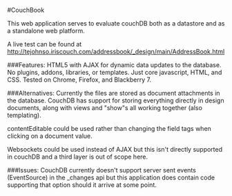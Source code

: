 #CouchBook

This web application serves to evaluate couchDB both as a datastore and as a standalone web platform.

A live test can be found at http://tejohnso.iriscouch.com/addressbook/_design/main/AddressBook.html


###Features:
HTML5 with AJAX for dynamic data updates to the database.
No plugins, addons, libraries, or templates.  Just core javascript, HTML, and CSS.
Tested on Chrome, Firefox, and Blackberry 7.

###Alternatives:
Currently the files are stored as document attachments in the database.  CouchDB has support for 
storing everything directly in design documents, along with views and "show"s all working together (also templating).

contentEditable could be used rather than changing the field tags when clicking on a document value.

Websockets could be used instead of AJAX but this isn't directly supported in couchDB and a third layer is
out of scope here.  

###Issues:
CouchDB currently doesn't support server sent events (EventSource) in the _changes api but this application
does contain code supporting that option should it arrive at some point.  